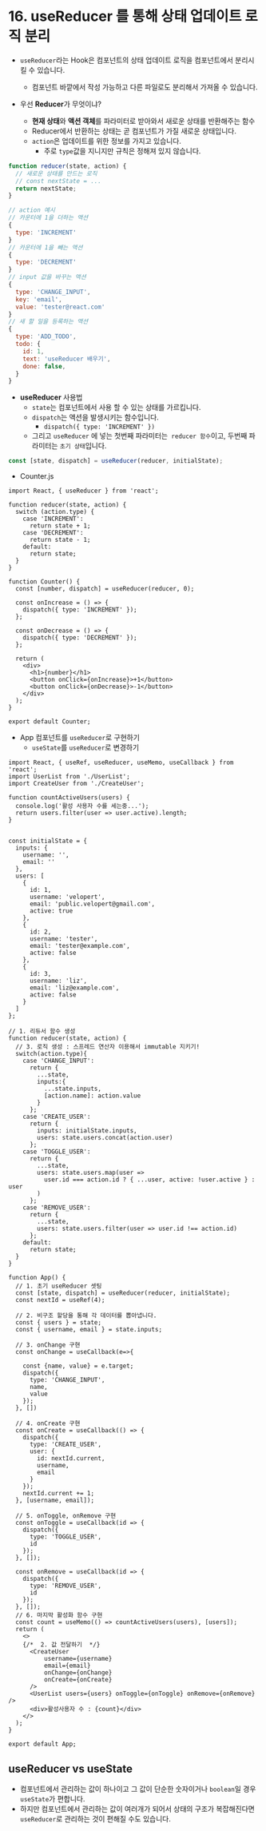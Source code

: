 # 16. useReducer 를 통해 상태 업데이트 로직 분리

- `useReducer`라는 Hook은 컴포넌트의 상태 업데이트 로직을 컴포넌트에서 분리시킬 수 있습니다.
  - 컴포넌트 바깥에서 작성 가능하고 다른 파일로도 분리해서 가져올 수 있습니다.

- 우선 **Reducer**가 무엇이냐?
  - **현재 상태**와 **액션 객체**를 파라미터로 받아와서 새로운 상태를 반환해주는 함수
  - Reducer에서 반환하는 상태는 곧 컴포넌트가 가질 새로운 상태입니다.
  - `action`은 업데이트를 위한 정보를 가지고 있습니다.
    - 주로 `type`값을 지니지만 규칙은 정해져 있지 않습니다.

```js
function reducer(state, action) {
  // 새로운 상태를 만드는 로직
  // const nextState = ...
  return nextState;
}
```

```js
// action 예시
// 카운터에 1을 더하는 액션
{
  type: 'INCREMENT'
}
// 카운터에 1을 빼는 액션
{
  type: 'DECREMENT'
}
// input 값을 바꾸는 액션
{
  type: 'CHANGE_INPUT',
  key: 'email',
  value: 'tester@react.com'
}
// 새 할 일을 등록하는 액션
{
  type: 'ADD_TODO',
  todo: {
    id: 1,
    text: 'useReducer 배우기',
    done: false,
  }
}
```



- **useReducer** 사용법
  - `state`는 컴포넌트에서 사용 할 수 있는 상태를 가르킵니다.
  - `dispatch`는 액션을 발생시키는 함수입니다.
    - `dispatch({ type: 'INCREMENT' })`
  - 그리고 `useReducer` 에 넣는 첫번째 파라미터는` reducer 함수`이고, 두번째 파라미터는 `초기 상태`입니다.

```js
const [state, dispatch] = useReducer(reducer, initialState);
```

-  Counter.js

```react
import React, { useReducer } from 'react';

function reducer(state, action) {
  switch (action.type) {
    case 'INCREMENT':
      return state + 1;
    case 'DECREMENT':
      return state - 1;
    default:
      return state;
  }
}

function Counter() {
  const [number, dispatch] = useReducer(reducer, 0);

  const onIncrease = () => {
    dispatch({ type: 'INCREMENT' });
  };

  const onDecrease = () => {
    dispatch({ type: 'DECREMENT' });
  };

  return (
    <div>
      <h1>{number}</h1>
      <button onClick={onIncrease}>+1</button>
      <button onClick={onDecrease}>-1</button>
    </div>
  );
}

export default Counter;
```



- App 컴포넌트를 `useReducer`로 구현하기
  - `useState`를 `useReducer`로 변경하기

```react
import React, { useRef, useReducer, useMemo, useCallback } from 'react';
import UserList from './UserList';
import CreateUser from './CreateUser';

function countActiveUsers(users) {
  console.log('활성 사용자 수를 세는중...');
  return users.filter(user => user.active).length;
}


const initialState = {
  inputs: {
    username: '',
    email: ''
  },
  users: [
    {
      id: 1,
      username: 'velopert',
      email: 'public.velopert@gmail.com',
      active: true
    },
    {
      id: 2,
      username: 'tester',
      email: 'tester@example.com',
      active: false
    },
    {
      id: 3,
      username: 'liz',
      email: 'liz@example.com',
      active: false
    }
  ]
};

// 1. 리듀서 함수 생성
function reducer(state, action) {
  // 3. 로직 생성 : 스프레드 연산자 이용해서 immutable 지키기!
  switch(action.type){
    case 'CHANGE_INPUT':
      return {
        ...state,
        inputs:{
          ...state.inputs,
          [action.name]: action.value
        }
      };
    case 'CREATE_USER':
      return {
        inputs: initialState.inputs,
        users: state.users.concat(action.user)
      };
    case 'TOGGLE_USER':
      return {
        ...state,
        users: state.users.map(user =>
          user.id === action.id ? { ...user, active: !user.active } : user
        )
      };
    case 'REMOVE_USER':
      return {
        ...state,
        users: state.users.filter(user => user.id !== action.id)
      };
    default:
      return state;
  }
}

function App() {
  // 1. 초기 useReducer 셋팅
  const [state, dispatch] = useReducer(reducer, initialState);
  const nextId = useRef(4);

  // 2. 비구조 할당을 통해 각 데이터를 뽑아냅니다.
  const { users } = state;
  const { username, email } = state.inputs;

  // 3. onChange 구현
  const onChange = useCallback(e=>{
   
    const {name, value} = e.target;
    dispatch({
      type: 'CHANGE_INPUT',
      name,
      value
    });
  }, [])

  // 4. onCreate 구현
  const onCreate = useCallback(() => {
    dispatch({
      type: 'CREATE_USER',
      user: {
        id: nextId.current,
        username,
        email
      }
    });
    nextId.current += 1;
  }, [username, email]);

  // 5. onToggle, onRemove 구현
  const onToggle = useCallback(id => {
    dispatch({
      type: 'TOGGLE_USER',
      id
    });
  }, []);

  const onRemove = useCallback(id => {
    dispatch({
      type: 'REMOVE_USER',
      id
    });
  }, []);
  // 6. 마지막 활성화 함수 구현
  const count = useMemo(() => countActiveUsers(users), [users]);
  return (
    <>
    {/*  2. 값 전달하기  */}
      <CreateUser 
          username={username} 
          email={email} 
          onChange={onChange} 
          onCreate={onCreate} 
      />
      <UserList users={users} onToggle={onToggle} onRemove={onRemove} />
      <div>활성사용자 수 : {count}</div>
    </>
  );
}

export default App;
```



## useReducer vs useState

- 컴포넌트에서 관리하는 값이 하나이고 그 값이 단순한 숫자이거나 `boolean`일 경우 `useState`가 편합니다.
- 하지만 컴포넌트에서 관리하는 값이 여러개가 되어서 상태의 구조가 복잡해진다면 `useReducer`로 관리하는 것이 편해질 수도 있습니다.